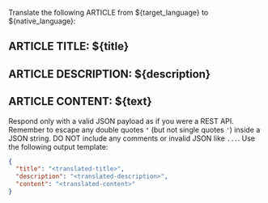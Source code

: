 Translate the following ARTICLE from ${target_language} to ${native_language}:

ARTICLE TITLE:
${title}
---
ARTICLE DESCRIPTION:
${description}
---
ARTICLE CONTENT:
${text}
---

Respond only with a valid JSON payload as if you were a REST API.
Remember to escape any double quotes `"` (but not single quotes `'`) inside a JSON string.
DO NOT include any comments or invalid JSON like `...`.
Use the following output template:
```json
{
  "title": "<translated-title>",
  "description": "<translated-description>",
  "content": "<translated-content>"
}
```